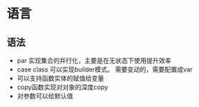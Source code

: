 # 语言
## 语法
- par 实现集合的并行化，主要是在无状态下使用提升效率
- case class 可以实现builder模式。 需要变动的，需要配置成var
- 可以支持函数实体的赋值给变量
- copy函数实现对对象的深度copy
- 对参数可以给默认值
